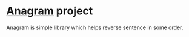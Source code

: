 # [Anagram](https://en.wikipedia.org/wiki/Anagram)  project

Anagram is simple library which helps reverse sentence in some order.
